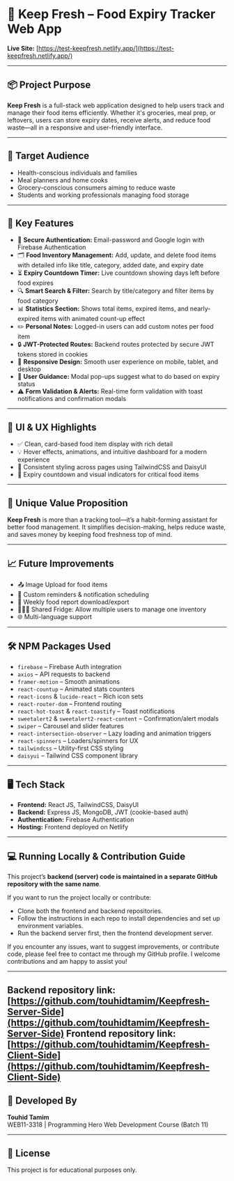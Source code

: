 # 🥗 Keep Fresh – Food Expiry Tracker Web App

**Live Site:** [https://test-keepfresh.netlify.app/](https://test-keepfresh.netlify.app/)

---

## 📦 Project Purpose

**Keep Fresh** is a full-stack web application designed to help users track and manage their food items efficiently. Whether it's groceries, meal prep, or leftovers, users can store expiry dates, receive alerts, and reduce food waste—all in a responsive and user-friendly interface.

---

## 🎯 Target Audience

- Health-conscious individuals and families
- Meal planners and home cooks
- Grocery-conscious consumers aiming to reduce waste
- Students and working professionals managing food storage

---

## 🚀 Key Features

- 🔐 **Secure Authentication:** Email-password and Google login with Firebase Authentication
- 🗂️ **Food Inventory Management:** Add, update, and delete food items with detailed info like title, category, added date, and expiry date
- ⏳ **Expiry Countdown Timer:** Live countdown showing days left before food expires
- 🔍 **Smart Search & Filter:** Search by title/category and filter items by food category
- 📊 **Statistics Section:** Shows total items, expired items, and nearly-expired items with animated count-up effect
- ✏️ **Personal Notes:** Logged-in users can add custom notes per food item
- 🔒 **JWT-Protected Routes:** Backend routes protected by secure JWT tokens stored in cookies
- 📱 **Responsive Design:** Smooth user experience on mobile, tablet, and desktop
- 🧠 **User Guidance:** Modal pop-ups suggest what to do based on expiry status
- ⚠️ **Form Validation & Alerts:** Real-time form validation with toast notifications and confirmation modals

---

## 📸 UI & UX Highlights

- ✅ Clean, card-based food item display with rich detail
- 💡 Hover effects, animations, and intuitive dashboard for a modern experience
- 🎨 Consistent styling across pages using TailwindCSS and DaisyUI
- 📆 Expiry countdown and visual indicators for critical food items

---

## 🧠 Unique Value Proposition

**Keep Fresh** is more than a tracking tool—it’s a habit-forming assistant for better food management. It simplifies decision-making, helps reduce waste, and saves money by keeping food freshness top of mind.

---

## 📈 Future Improvements

- 📤 Image Upload for food items
- 📅 Custom reminders & notification scheduling
- 🧾 Weekly food report download/export
- 🧑‍🤝‍🧑 Shared Fridge: Allow multiple users to manage one inventory
- 🌐 Multi-language support

---

## 🛠️ NPM Packages Used

- `firebase` – Firebase Auth integration
- `axios` – API requests to backend
- `framer-motion` – Smooth animations
- `react-countup` – Animated stats counters
- `react-icons` & `lucide-react` – Rich icon sets
- `react-router-dom` – Frontend routing
- `react-hot-toast` & `react-toastify` – Toast notifications
- `sweetalert2` & `sweetalert2-react-content` – Confirmation/alert modals
- `swiper` – Carousel and slider features
- `react-intersection-observer` – Lazy loading and animation triggers
- `react-spinners` – Loaders/spinners for UX
- `tailwindcss` – Utility-first CSS styling
- `daisyui` – Tailwind CSS component library

---

## 🖥️ Tech Stack

- **Frontend:** React JS, TailwindCSS, DaisyUI
- **Backend:** Express JS, MongoDB, JWT (cookie-based auth)
- **Authentication:** Firebase Authentication
- **Hosting:** Frontend deployed on Netlify

---

## 💻 Running Locally & Contribution Guide

This project’s **backend (server) code is maintained in a separate GitHub repository with the same name**.  

If you want to run the project locally or contribute:  
- Clone both the frontend and backend repositories.  
- Follow the instructions in each repo to install dependencies and set up environment variables.  
- Run the backend server first, then the frontend development server.  

If you encounter any issues, want to suggest improvements, or contribute code, please feel free to contact me through my GitHub profile. I welcome contributions and am happy to assist you!

---

**Backend repository link:** [https://github.com/touhidtamim/Keepfresh-Server-Side](https://github.com/touhidtamim/Keepfresh-Server-Side)
**Frontend repository link:** [https://github.com/touhidtamim/Keepfresh-Client-Side](https://github.com/touhidtamim/Keepfresh-Client-Side)
---

## 👤 Developed By

**Touhid Tamim**  
WEB11-3318 | Programming Hero Web Development Course (Batch 11)

---

## 📝 License

This project is for educational purposes only.
